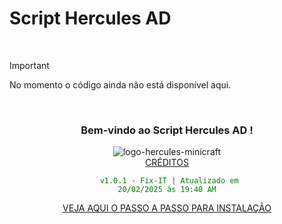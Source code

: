 # Script Hercules AD

<br>

> [!IMPORTANT]
> No momento o código ainda não está disponível aqui. 
<br>

<div align="center">

### Bem-vindo ao Script Hercules AD ! <br>

![logo-hercules-minicraft](https://github.com/user-attachments/assets/c48f5b3e-7014-4f9f-a763-f4f0e0c504f4) <br>
[CRÉDITOS](https://github.com/Wanderson304/Script-Zeus-365/wiki/Cr%C3%A9ditos) <br>

<code style="color : green"> v1.0.1 - Fix-IT | Atualizado em 20/02/2025 às 19:40 AM</code> <br> 

[VEJA AQUI O PASSO A PASSO PARA INSTALAÇÃO]() <br>

</div>
